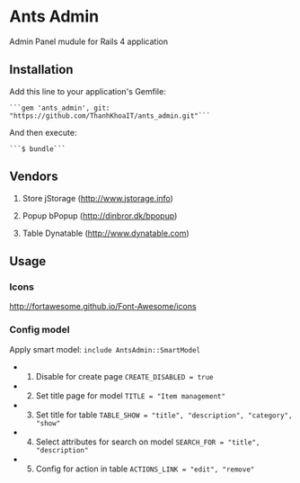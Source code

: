 # Ants Admin

Admin Panel mudule for Rails 4 application

## Installation

Add this line to your application's Gemfile:

    ```gem 'ants_admin', git: "https://github.com/ThanhKhoaIT/ants_admin.git"```

And then execute:

    ```$ bundle```
    
## Vendors
1. Store
  jStorage (http://www.jstorage.info)
  
2. Popup
  bPopup (http://dinbror.dk/bpopup)

3. Table
  Dynatable (http://www.dynatable.com)
  
## Usage

### Icons
http://fortawesome.github.io/Font-Awesome/icons

### Config model
  Apply smart model: ```include AntsAdmin::SmartModel```

  * 1. Disable for create page
    ```CREATE_DISABLED = true```
    
  * 2. Set title page for model
    ```TITLE = "Item management"```

  * 3. Set title for table
    ```TABLE_SHOW = "title", "description", "category", "show"```

  * 4. Select attributes for search on model
    ```SEARCH_FOR = "title", "description"```
    
  * 5. Config for action in table
    ```ACTIONS_LINK = "edit", "remove"```